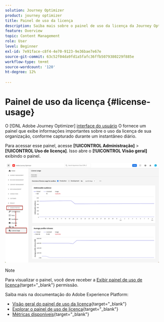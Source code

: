 ```yaml
---
solution: Journey Optimizer
product: journey optimizer
title: Painel de uso da licença
description: Saiba mais sobre o painel de uso da licença da Journey Optimizer
feature: Overview
topic: Content Management
role: User
level: Beginner
exl-id: 7e91face-c8f4-4e70-9123-9e36bae7e67e
source-git-commit: 63c52f04da9fd1a5fafc36ffb5079380229f885e
workflow-type: tm+mt
source-wordcount: '120'
ht-degree: 12%

---
```


# Painel de uso da licença {#license-usage}

O [!DNL Adobe Journey Optimizer] [interface do usuário](../start/user-interface.md) O fornece um painel que exibe informações importantes sobre o uso da licença de sua organização, conforme capturado durante um instantâneo diário.

Para acessar esse painel, acesse **[!UICONTROL Administração]** > **[!UICONTROL Uso de licença]**. Isso abre o **[!UICONTROL Visão geral]** exibindo o painel.

![](assets/license-usage-dashboard.png)

>[!NOTE]
>
>Para visualizar o painel, você deve receber a [Exibir painel de uso de licença](https://experienceleague.adobe.com/docs/experience-platform/dashboards/permissions.html?lang=en#available-permissions){target="_blank"} permissão.

Saiba mais na documentação do Adobe Experience Platform:

* [Visão geral do painel de uso da licença](https://experienceleague.adobe.com/docs/experience-platform/dashboards/guides/license-usage.html?lang=pt-BR){target="_blank"}
* [Explorar o painel de uso de licença](https://experienceleague.adobe.com/docs/experience-platform/dashboards/guides/license-usage.html#exploring-the-license-usage-dashboard){target="_blank"}
* [Métricas disponíveis](https://experienceleague.adobe.com/docs/experience-platform/dashboards/guides/license-usage.html?lang=pt-BR#available-metrics){target="_blank"}
